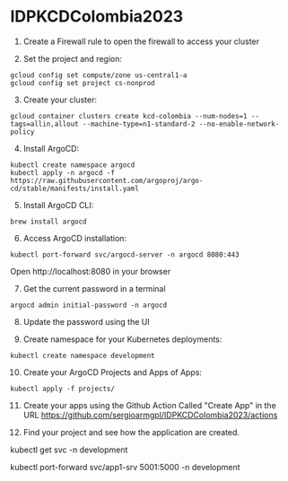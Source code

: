 # IDPKCDColombia2023
1. Create a Firewall rule to open the firewall to access your cluster

2. Set the project and region:
```
gcloud config set compute/zone us-central1-a
gcloud config set project cs-nonprod
```

3. Create your cluster:
```
gcloud container clusters create kcd-colombia --num-nodes=1 --tags=allin,allout --machine-type=n1-standard-2 --no-enable-network-policy
```

4. Install ArgoCD:
```
kubectl create namespace argocd
kubectl apply -n argocd -f https://raw.githubusercontent.com/argoproj/argo-cd/stable/manifests/install.yaml
```

5. Install ArgoCD CLI:
```
brew install argocd
```

6. Access ArgoCD installation:
```
kubectl port-forward svc/argocd-server -n argocd 8080:443
```

Open http://localhost:8080 in your browser

7. Get the current password in a terminal
```
argocd admin initial-password -n argocd
```

8. Update the password using the UI

9. Create namespace for your Kubernetes deployments:
```
kubectl create namespace development 
```

10. Create your ArgoCD Projects and Apps of Apps:
```
kubectl apply -f projects/
```

11. Create your apps using the Github Action Called "Create App" in the URL https://github.com/sergioarmgpl/IDPKCDColombia2023/actions

12. Find your project and see how the application are created.


kubectl get svc -n development

kubectl port-forward svc/app1-srv 5001:5000 -n development